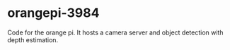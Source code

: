 # orangepi-3984
Code for the orange pi. It hosts a camera server and object detection with depth estimation.
